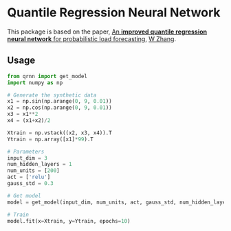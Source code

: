# Quantile Regression Neural Network

This package is based on the paper, [An **improved quantile regression neural network** for probabilistic load forecasting](https://ieeexplore.ieee.org/abstract/document/8419220/), [W Zhang](https://scholar.google.com/citations?user=aanT6TIAAAAJ&hl=en&oi=sra).

## Usage

```python
from qrnn import get_model
import numpy as np

# Generate the synthetic data
x1 = np.sin(np.arange(0, 9, 0.01))
x2 = np.cos(np.arange(0, 9, 0.01))
x3 = x1**2
x4 = (x1+x2)/2

Xtrain = np.vstack((x2, x3, x4)).T
Ytrain = np.array([x1]*99).T

# Parameters
input_dim = 3
num_hidden_layers = 1
num_units = [200]
act = ['relu']
gauss_std = 0.3

# Get model
model = get_model(input_dim, num_units, act, gauss_std, num_hidden_layers)

# Train
model.fit(x=Xtrain, y=Ytrain, epochs=10)
```
